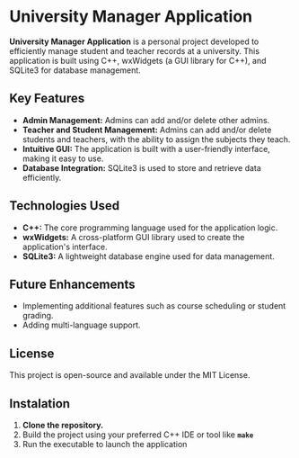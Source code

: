 # University Manager Application

**University Manager Application** is a personal project developed to efficiently manage student and teacher records at a university. This application is built using C++, wxWidgets (a GUI library for C++), and SQLite3 for database management.

## Key Features
- **Admin Management:** Admins can add and/or delete other admins.
- **Teacher and Student Management:** Admins can add and/or delete students and teachers, with the ability to assign the subjects they teach.
- **Intuitive GUI:** The application is built with a user-friendly interface, making it easy to use.
- **Database Integration:** SQLite3 is used to store and retrieve data efficiently.

## Technologies Used
- **C++:** The core programming language used for the application logic.
- **wxWidgets:** A cross-platform GUI library used to create the application's interface.
- **SQLite3:** A lightweight database engine used for data management.

## Future Enhancements
- Implementing additional features such as course scheduling or student grading.
- Adding multi-language support.

## License
This project is open-source and available under the MIT License.

## Instalation
1. **Clone the repository.**
2. Build the project using your preferred C++ IDE or tool like **`make`**
3. Run the executable to launch the application
